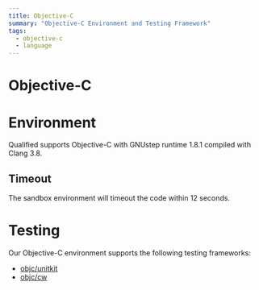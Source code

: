 ```yaml
---
title: Objective-C
summary: "Objective-C Environment and Testing Framework"
tags:
  - objective-c
  - language
---
```


# Objective-C

# Environment

Qualified supports Objective-C with GNUstep runtime 1.8.1 compiled with Clang 3.8.

## Timeout

The sandbox environment will timeout the code within 12 seconds.

# Testing

Our Objective-C environment supports the following testing frameworks:

- [objc/unitkit](/reference/languages/objc/unitkit)
- [objc/cw](/reference/languages/objc/cw)
